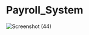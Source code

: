# Payroll_System

![Screenshot (44)](https://github.com/user-attachments/assets/c01b832e-9091-4b9e-916b-e4c15bc1d769)

